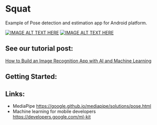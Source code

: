 # Squat

Example of Pose detection and estimation app for Android platform.

[![IMAGE ALT TEXT HERE](https://img.youtube.com/vi/xTx72s6WEfU/0.jpg)](https://www.youtube.com/watch?v=xTx72s6WEfU) [![IMAGE ALT TEXT HERE](https://img.youtube.com/vi/Ur3biS73ADQ/0.jpg)](https://www.youtube.com/watch?v=Ur3biS73ADQ)

## See our tutorial post:
[How to Build an Image Recognition App with AI and Machine Learning](https://perpet.io/blog/how-to-build-an-image-recognition-app-a-step-by-step-tutorial-and-use-cases-examples/)

## Getting Started:

<TBD>

## Links:
- MediaPipe https://google.github.io/mediapipe/solutions/pose.html
- Machine learning for mobile developers https://developers.google.com/ml-kit
